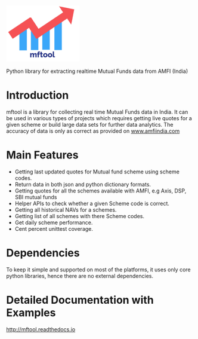 <img src="./mftool.PNG"  height="150">

Python library for extracting realtime Mutual Funds data from AMFI (India)

Introduction
============
mftool is a library for collecting real time Mutual Funds data in India. It can be used in various types of projects which requires getting live quotes for a given scheme or build large data sets for further data analytics. The accuracy of data is only as correct as provided on www.amfiindia.com

Main Features
=============

* Getting last updated quotes for Mutual fund scheme using scheme codes.
* Return data in both json and python dictionary formats.
* Getting quotes for all the schemes available with AMFI, e.g Axis, DSP, SBI mutual funds
* Helper APIs to check whether a given Scheme code is correct.
* Getting all historical NAVs for a schemes.
* Getting list of all schemes with there Scheme codes.
* Get daily scheme performance.
* Cent percent unittest coverage.

Dependencies
=============
To keep it simple and supported on most of the platforms, it uses only core python libraries, hence there are no external dependencies.

Detailed Documentation with Examples
====================================
http://mftool.readthedocs.io


